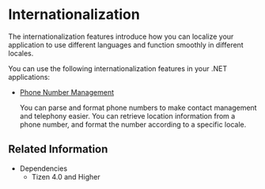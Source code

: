 # Internationalization


The internationalization features introduce how you can localize your application to use different languages and function smoothly in different locales.

You can use the following internationalization features in your .NET applications:

-   [Phone Number Management](phonenumber.md)

    You can parse and format phone numbers to make contact management and telephony easier. You can retrieve location information from a phone number, and format the number according to a specific locale.


## Related Information
* Dependencies
    -   Tizen 4.0 and Higher
